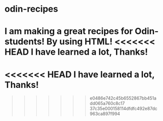 # odin-recipes
I am making a great recipes for Odin-students! 
By using HTML!
<<<<<<< HEAD
I have learned a lot, Thanks!
=======
<<<<<<< HEAD
I have learned a lot, Thanks!
=======
>>>>>>> e0486e742c45b6552867bb451add065a760c8c17
>>>>>>> 37c35e000158114dfdfc492e87dc963ca897f994
